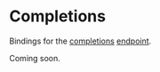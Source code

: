 # Completions

Bindings for the [completions](https://beta.openai.com/docs/api-reference/completions) [endpoint](https://api.openai.com/v1/completions).

Coming soon.
